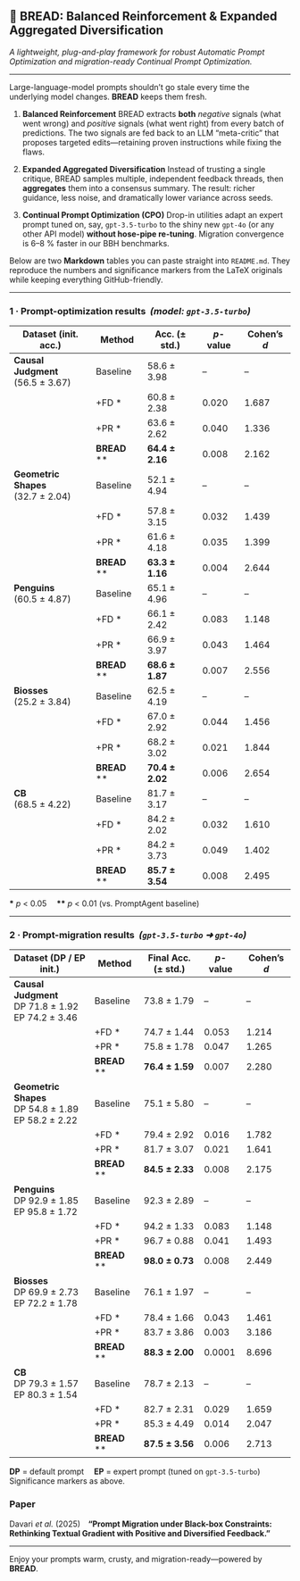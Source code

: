 ## 🍞 BREAD: Balanced Reinforcement & Expanded Aggregated Diversification

*A lightweight, plug-and-play framework for robust Automatic Prompt Optimization and migration-ready Continual Prompt Optimization.*

---

Large-language-model prompts shouldn’t go stale every time the underlying model changes. **BREAD** keeps them fresh.

1. **Balanced Reinforcement**
   BREAD extracts **both** *negative* signals (what went wrong) and *positive* signals (what went right) from every batch of predictions. The two signals are fed back to an LLM “meta-critic” that proposes targeted edits—retaining proven instructions while fixing the flaws.

2. **Expanded Aggregated Diversification**
   Instead of trusting a single critique, BREAD samples multiple, independent feedback threads, then **aggregates** them into a consensus summary. The result: richer guidance, less noise, and dramatically lower variance across seeds.

3. **Continual Prompt Optimization (CPO)**
   Drop-in utilities adapt an expert prompt tuned on, say, `gpt-3.5-turbo` to the shiny new `gpt-4o` (or any other API model) **without hose-pipe re-tuning**. Migration convergence is 6–8 % faster in our BBH benchmarks.

Below are two **Markdown** tables you can paste straight into `README.md`.
They reproduce the numbers and significance markers from the LaTeX originals while keeping everything GitHub-friendly.

---

### 1 · Prompt-optimization results  *(model: `gpt-3.5-turbo`)*

| Dataset (init. acc.)                  | Method         | Acc. (± std.)   | *p*-value | Cohen’s *d* |
| ------------------------------------- | -------------- | --------------- | --------- | ----------- |
| **Causal Judgment**<br>(56.5 ± 3.67)  | Baseline       | 58.6 ± 3.98     | –         | –           |
|                                       | +FD \*         | 60.8 ± 2.38     | 0.020     | 1.687       |
|                                       | +PR \*         | 63.6 ± 2.62     | 0.040     | 1.336       |
|                                       | **BREAD** \*\* | **64.4 ± 2.16** | 0.008     | 2.162       |
| **Geometric Shapes**<br>(32.7 ± 2.04) | Baseline       | 52.1 ± 4.94     | –         | –           |
|                                       | +FD \*         | 57.8 ± 3.15     | 0.032     | 1.439       |
|                                       | +PR \*         | 61.6 ± 4.18     | 0.035     | 1.399       |
|                                       | **BREAD** \*\* | **63.3 ± 1.16** | 0.004     | 2.644       |
| **Penguins**<br>(60.5 ± 4.87)         | Baseline       | 65.1 ± 4.96     | –         | –           |
|                                       | +FD \*         | 66.1 ± 2.42     | 0.083     | 1.148       |
|                                       | +PR \*         | 66.9 ± 3.97     | 0.043     | 1.464       |
|                                       | **BREAD** \*\* | **68.6 ± 1.87** | 0.007     | 2.556       |
| **Biosses**<br>(25.2 ± 3.84)          | Baseline       | 62.5 ± 4.19     | –         | –           |
|                                       | +FD \*         | 67.0 ± 2.92     | 0.044     | 1.456       |
|                                       | +PR \*         | 68.2 ± 3.02     | 0.021     | 1.844       |
|                                       | **BREAD** \*\* | **70.4 ± 2.02** | 0.006     | 2.654       |
| **CB**<br>(68.5 ± 4.22)               | Baseline       | 81.7 ± 3.17     | –         | –           |
|                                       | +FD \*         | 84.2 ± 2.02     | 0.032     | 1.610       |
|                                       | +PR \*         | 84.2 ± 3.73     | 0.049     | 1.402       |
|                                       | **BREAD** \*\* | **85.7 ± 3.54** | 0.008     | 2.495       |

**\*** *p* < 0.05  **\*\*** *p* < 0.01 (vs. PromptAgent baseline)

---

### 2 · Prompt-migration results  *(`gpt-3.5-turbo` ➜ `gpt-4o`)*

| Dataset (DP / EP init.)                                  | Method         | Final Acc. (± std.) | *p*-value | Cohen’s *d* |
| -------------------------------------------------------- | -------------- | ------------------- | --------- | ----------- |
| **Causal Judgment**<br>DP 71.8 ± 1.92<br>EP 74.2 ± 3.46  | Baseline       | 73.8 ± 1.79         | –         | –           |
|                                                          | +FD \*         | 74.7 ± 1.44         | 0.053     | 1.214       |
|                                                          | +PR \*         | 75.8 ± 1.78         | 0.047     | 1.265       |
|                                                          | **BREAD** \*\* | **76.4 ± 1.59**     | 0.007     | 2.280       |
| **Geometric Shapes**<br>DP 54.8 ± 1.89<br>EP 58.2 ± 2.22 | Baseline       | 75.1 ± 5.80         | –         | –           |
|                                                          | +FD \*         | 79.4 ± 2.92         | 0.016     | 1.782       |
|                                                          | +PR \*         | 81.7 ± 3.07         | 0.021     | 1.641       |
|                                                          | **BREAD** \*\* | **84.5 ± 2.33**     | 0.008     | 2.175       |
| **Penguins**<br>DP 92.9 ± 1.85<br>EP 95.8 ± 1.72         | Baseline       | 92.3 ± 2.89         | –         | –           |
|                                                          | +FD \*         | 94.2 ± 1.33         | 0.083     | 1.148       |
|                                                          | +PR \*         | 96.7 ± 0.88         | 0.041     | 1.493       |
|                                                          | **BREAD** \*\* | **98.0 ± 0.73**     | 0.008     | 2.449       |
| **Biosses**<br>DP 69.9 ± 2.73<br>EP 72.2 ± 1.78          | Baseline       | 76.1 ± 1.97         | –         | –           |
|                                                          | +FD \*         | 78.4 ± 1.66         | 0.043     | 1.461       |
|                                                          | +PR \*         | 83.7 ± 3.86         | 0.003     | 3.186       |
|                                                          | **BREAD** \*\* | **88.3 ± 2.00**     | 0.0001    | 8.696       |
| **CB**<br>DP 79.3 ± 1.57<br>EP 80.3 ± 1.54               | Baseline       | 78.7 ± 2.13         | –         | –           |
|                                                          | +FD \*         | 82.7 ± 2.31         | 0.029     | 1.659       |
|                                                          | +PR \*         | 85.3 ± 4.49         | 0.014     | 2.047       |
|                                                          | **BREAD** \*\* | **87.5 ± 3.56**     | 0.006     | 2.713       |

**DP** = default prompt  **EP** = expert prompt (tuned on `gpt-3.5-turbo`)
Significance markers as above.


### Paper

Davari *et al.* (2025) **“Prompt Migration under Black-box Constraints: Rethinking Textual Gradient with Positive and Diversified Feedback.”**
<!-- If you use BREAD, please cite the paper: -->

---

Enjoy your prompts warm, crusty, and migration-ready—powered by **BREAD**.
